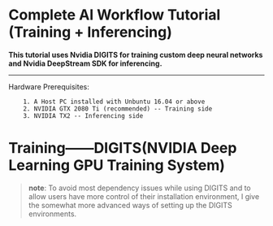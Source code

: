 # Complete AI Workflow Tutorial (Training + Inferencing)
**This tutorial uses Nvidia DIGITS for training custom deep neural networks and Nvidia DeepStream SDK for inferencing.**


------------


Hardware Prerequisites:

		1. A Host PC installed with Unbuntu 16.04 or above
		2. NVIDIA GTX 2080 Ti (recommended) -- Training side
		3. NVIDIA TX2 -- Inferencing side
# Training——DIGITS(NVIDIA Deep Learning GPU Training System)

 > **note**: To avoid most dependency issues while using DIGITS and to allow users have more control of their installation environment, I give the somewhat more advanced ways of setting up the DIGITS environments.


